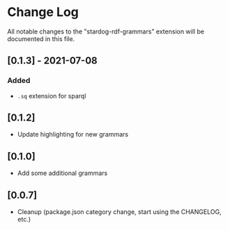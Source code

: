 # Change Log
All notable changes to the "stardog-rdf-grammars" extension will be documented in this file.

## [0.1.3] - 2021-07-08
### Added
- `.sq` extension for sparql

## [0.1.2]
- Update highlighting for new grammars

## [0.1.0]
- Add some additional grammars

## [0.0.7]
- Cleanup (package.json category change, start using the CHANGELOG, etc.)
